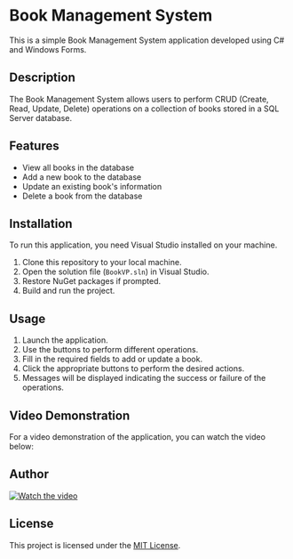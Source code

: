 # Book Management System

This is a simple Book Management System application developed using C# and Windows Forms.

## Description

The Book Management System allows users to perform CRUD (Create, Read, Update, Delete) operations on a collection of books stored in a SQL Server database.

## Features

- View all books in the database
- Add a new book to the database
- Update an existing book's information
- Delete a book from the database

## Installation

To run this application, you need Visual Studio installed on your machine.

1. Clone this repository to your local machine.
2. Open the solution file (`BookVP.sln`) in Visual Studio.
3. Restore NuGet packages if prompted.
4. Build and run the project.

## Usage

1. Launch the application.
2. Use the buttons to perform different operations.
3. Fill in the required fields to add or update a book.
4. Click the appropriate buttons to perform the desired actions.
5. Messages will be displayed indicating the success or failure of the operations.

## Video Demonstration

For a video demonstration of the application, you can watch the video below:

## Author
[![Watch the video](https://i9.ytimg.com/vi/4XaIRULNgKM/mqdefault.jpg?sqp=CLSF7LIG-oaymwEmCMACELQB8quKqQMa8AEB-AH-CYAC0AWKAgwIABABGGUgZShlMA8=&rs=AOn4CLB61Pr3kHjLQU05BuYiRhqonb5wEg)]([https://youtu.be/vt5fpE0bzSY](https://youtu.be/4XaIRULNgKM))

## License

This project is licensed under the [MIT License](LICENSE).
